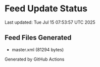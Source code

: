 # Feed Update Status
Last updated: Tue Jul 15 07:53:57 UTC 2025

## Feed Files Generated
- master.xml (81294 bytes)

Generated by GitHub Actions
